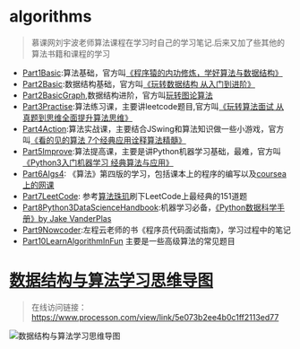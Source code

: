 # algorithms

> 慕课网刘宇波老师算法课程在学习时自己的学习笔记.后来又加了些其他的算法书籍和课程的学习

- [Part1Basic](Part1Basic):算法基础，官方叫[《程序猿的内功修炼，学好算法与数据结构》](https://coding.imooc.com/learn/list/71.html) 
- [Part2Basic](Part2Basic):数据结构基础，官方叫[《玩转数据结构 从入门到进阶》]( https://coding.imooc.com/class/207.html)
- [Part2BasicGraph](Part2BasicGraph),数据结构进阶，官方叫[玩转图论算法](https://coding.imooc.com/learn/list/370.html)
- [Part3Practise](Part3Practise):算法练习课，主要讲leetcode题目,官方叫[《玩转算法面试 从真题到思维全面提升算法思维》](https://coding.imooc.com/learn/list/82.html)
- [Part4Action](Part4Action):算法实战课，主要结合JSwing和算法知识做一些小游戏，官方叫[《看的见的算法 7个经典应用诠释算法精髓》](https://coding.imooc.com/learn/list/138.html)
- [Part5Improve](Part5Improve):算法提高课，主要是讲Python机器学习基础，最难，官方叫[《Python3入门机器学习 经典算法与应用》](https://coding.imooc.com/learn/list/169.html)
- [Part6Algs4](Part6Algs4): 《算法》第四版的学习，包括课本上的程序的编写以及[coursea上的网课](https://algs4.cs.princeton.edu/home/)
- [Part7LeetCode](Part7LeetCode): 参考[算法珠玑](https://legacy.gitbook.com/book/soulmachine/algorithm-essentials/details)刷下LeetCode上最经典的151道题
- [Part8Python3DataScienceHandbook](Part8Python3DataScienceHandbook):机器学习必备，[《Python数据科学手册》by Jake VanderPlas](https://github.com/jakevdp/PythonDataScienceHandbook)
- [Part9Nowcoder](https://www.nowcoder.com/ta/programmer-code-interview-guide):左程云老师的书《程序员代码面试指南》，学习过程中的笔记
- [Part10LearnAlgorithmInFun](https://item.jd.com/15217435879.html) 主要是一些高级算法的常见题目

# [数据结构与算法学习思维导图](https://www.processon.com/mindmap/5e070a12e4b0125e2924e136)
> 在线访问链接： https://www.processon.com/view/link/5e073b2ee4b0c1ff2113ed77

![数据结构与算法学习思维导图](http://assets.processon.com/chart_image/5e070a12e4b0125e2924e139.png)